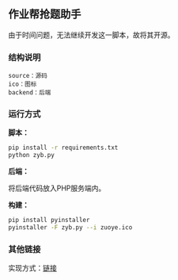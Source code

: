 ## 作业帮抢题助手

由于时间问题，无法继续开发这一脚本，故将其开源。

### 结构说明

```
source：源码
ico：图标
backend：后端
```

### 运行方式

**脚本：**

```bash
pip install -r requirements.txt
python zyb.py
```

**后端：**

将后端代码放入PHP服务端内。

**构建：**

```bash
pip install pyinstaller
pyinstaller -F zyb.py --i zuoye.ico
```

### 其他链接

实现方式：[链接](https://bingbingzi.cn/2021/07/14/利用python写一个作业帮自动抢题脚本/)

